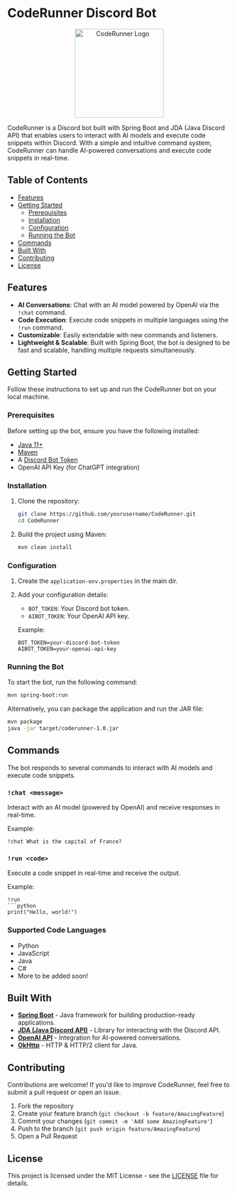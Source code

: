 
# CodeRunner Discord Bot

<div align="center">
  <img src="https://cdn.discordapp.com/avatars/1283371499197300738/498b8d6cd94b4324e780128667305b5d.png?size=1024" alt="CodeRunner Logo" width="200"/>
</div><!-- Optional: Add a logo or banner here -->

CodeRunner is a Discord bot built with Spring Boot and JDA (Java Discord API) that enables users to interact with AI models and execute code snippets within Discord. With a simple and intuitive command system, CodeRunner can handle AI-powered conversations and execute code snippets in real-time.

## Table of Contents

- [Features](#features)
- [Getting Started](#getting-started)
  - [Prerequisites](#prerequisites)
  - [Installation](#installation)
  - [Configuration](#configuration)
  - [Running the Bot](#running-the-bot)
- [Commands](#commands)
- [Built With](#built-with)
- [Contributing](#contributing)
- [License](#license)

## Features

- **AI Conversations**: Chat with an AI model powered by OpenAI via the `!chat` command.
- **Code Execution**: Execute code snippets in multiple languages using the `!run` command.
- **Customizable**: Easily extendable with new commands and listeners.
- **Lightweight & Scalable**: Built with Spring Boot, the bot is designed to be fast and scalable, handling multiple requests simultaneously.

## Getting Started

Follow these instructions to set up and run the CodeRunner bot on your local machine.

### Prerequisites

Before setting up the bot, ensure you have the following installed:

- [Java 11+](https://www.oracle.com/java/technologies/javase-jdk11-downloads.html)
- [Maven](https://maven.apache.org/install.html)
- A [Discord Bot Token](https://discord.com/developers/docs/intro)
- OpenAI API Key (for ChatGPT integration)

### Installation

1. Clone the repository:
   ```bash
   git clone https://github.com/yourusername/CodeRunner.git
   cd CodeRunner
   ```

2. Build the project using Maven:
   ```bash
   mvn clean install
   ```

### Configuration

1. Create the `application-env.properties` in the main dir.
2. Add your configuration details:
   - `BOT_TOKEN`: Your Discord bot token.
   - `AIBOT_TOKEN`: Your OpenAI API key.
   
   Example:
   ```properties
   BOT_TOKEN=your-discord-bot-token
   AIBOT_TOKEN=your-openai-api-key
   ```

### Running the Bot

To start the bot, run the following command:

```bash
mvn spring-boot:run
```

Alternatively, you can package the application and run the JAR file:

```bash
mvn package
java -jar target/coderunner-1.0.jar
```

## Commands

The bot responds to several commands to interact with AI models and execute code snippets.

### `!chat <message>`

Interact with an AI model (powered by OpenAI) and receive responses in real-time.

Example:
```
!chat What is the capital of France?
```

### `!run <code>`

Execute a code snippet in real-time and receive the output.

Example:
```
!run
```python
print("Hello, world!")
```

### Supported Code Languages
- Python
- JavaScript
- Java
- C#
- More to be added soon!

## Built With

- **[Spring Boot](https://spring.io/projects/spring-boot)** - Java framework for building production-ready applications.
- **[JDA (Java Discord API)](https://github.com/DV8FromTheWorld/JDA)** - Library for interacting with the Discord API.
- **[OpenAI API](https://beta.openai.com/)** - Integration for AI-powered conversations.
- **[OkHttp](https://square.github.io/okhttp/)** - HTTP & HTTP/2 client for Java.

## Contributing

Contributions are welcome! If you'd like to improve CodeRunner, feel free to submit a pull request or open an issue.

1. Fork the repository
2. Create your feature branch (`git checkout -b feature/AmazingFeature`)
3. Commit your changes (`git commit -m 'Add some AmazingFeature'`)
4. Push to the branch (`git push origin feature/AmazingFeature`)
5. Open a Pull Request

## License

This project is licensed under the MIT License - see the [LICENSE](LICENSE) file for details.
